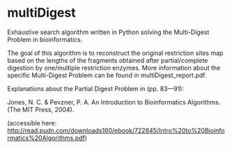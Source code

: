# multiDigest
Exhaustive search algorithm written in Python solving the Multi-Digest Problem in bioinformatics.

The goal of this algorithm is to reconstruct the original restriction sites map based on the lengths of the fragments obtained after partial/complete digestion by one/multiple restriction enzymes. More information about the specific Multi-Digest Problem can be found in multiDigest_report.pdf.

Explanations about the Partial Digest Problem in (pp. 83—91):

Jones, N. C. & Pevzner, P. A. An Introduction to Bioinformatics Algorithms. (The MIT Press, 2004).

(accessible here: http://read.pudn.com/downloads160/ebook/722845/Intro%20to%20Bioinformatics%20Algorithms.pdf)
